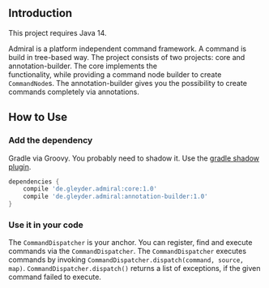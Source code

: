 ## Introduction

This project requires Java 14. 

Admiral is a platform independent command framework. A command is build in tree-based way.
The project consists of two projects: core and annotation-builder. The core implements the    
functionality, while providing a command node builder to create `CommandNode`s.
The annotation-builder gives you the possibility to create commands completely via annotations.

## How to Use

### Add the dependency

Gradle via Groovy. You probably need to shadow it. Use the [gradle shadow plugin](https://plugins.gradle.org/plugin/com.github.johnrengelman.shadow).
```groovy
dependencies {
    compile 'de.gleyder.admiral:core:1.0'
    compile 'de.gleyder.admiral:annotation-builder:1.0'
}
```

### Use it in your code

The `CommandDispatcher` is your anchor. You can register, find and execute commands via the `CommandDispatcher`.
The `CommandDispatcher` executes commands by invoking `CommandDispatcher.dispatch(command, source, map)`.
`CommandDispatcher.dispatch()` returns a list of exceptions, if the given command failed to execute.